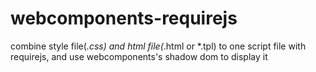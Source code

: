 # webcomponents-requirejs
combine style file(*.css) and html file(*.html or *.tpl) to one script file with requirejs, and use webcomponents's shadow dom to display it
